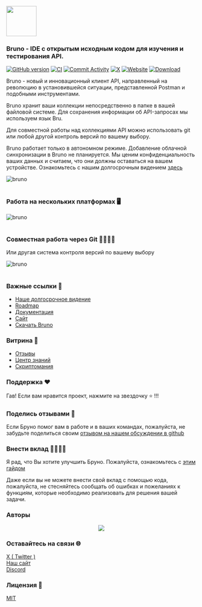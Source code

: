 <br />
<img src="assets/images/logo-transparent.png" width="80"/>

### Bruno - IDE с открытым исходным кодом для изучения и тестирования API.

[![GitHub version](https://badge.fury.io/gh/usebruno%2Fbruno.svg)](https://badge.fury.io/gh/usebruno%bruno)
[![CI](https://github.com/usebruno/bruno/actions/workflows/unit-tests.yml/badge.svg?branch=main)](https://github.com/usebruno/bruno/workflows/unit-tests.yml)
[![Commit Activity](https://img.shields.io/github/commit-activity/m/usebruno/bruno)](https://github.com/usebruno/bruno/pulse)
[![X](https://img.shields.io/twitter/follow/use_bruno?style=social&logo=x)](https://twitter.com/use_bruno)
[![Website](https://img.shields.io/badge/Website-Visit-blue)](https://www.usebruno.com)
[![Download](https://img.shields.io/badge/Download-Latest-brightgreen)](https://www.usebruno.com/downloads)

Bruno - новый и инновационный клиент API, направленный на революцию в установившейся ситуации, представленной Postman и подобными инструментами.

Bruno хранит ваши коллекции непосредственно в папке в вашей файловой системе. Для сохранения информации об API-запросах мы используем язык Bru.

Для совместной работы над коллекциями API можно использовать git или любой другой контроль версий по вашему выбору.

Bruno работает только в автономном режиме. Добавление облачной синхронизации в Bruno не планируется. Мы ценим конфиденциальность ваших данных и считаем, что они должны оставаться на вашем устройстве. Ознакомьтесь с нашим долгосрочным видением [здесь](https://github.com/usebruno/bruno/discussions/269)

![bruno](/assets/images/landing-2.png) <br /><br />

### Работа на нескольких платформах 🖥️

![bruno](/assets/images/run-anywhere.png) <br /><br />

### Совместная работа через Git 👩‍💻🧑‍💻

Или другая система контроля версий по вашему выбору

![bruno](/assets/images/version-control.png) <br /><br />

### Важные ссылки 📌

- [Наше долгосрочное видение](https://github.com/usebruno/bruno/discussions/269)
- [Roadmap](https://github.com/usebruno/bruno/discussions/384)
- [Документация](https://docs.usebruno.com)
- [Сайт](https://www.usebruno.com)
- [Скачать Bruno](https://www.usebruno.com/downloads)

### Витрина 🎥

- [Отзывы](https://github.com/usebruno/bruno/discussions/343)
- [Центр знаний](https://github.com/usebruno/bruno/discussions/386)
- [Скриптомания](https://github.com/usebruno/bruno/discussions/385)

### Поддержка ❤️

Гав! Если вам нравится проект, нажмите на звездочку ⭐ !!!

### Поделись отзывами 📣

Если Бруно помог вам в работе и в ваших командах, пожалуйста, не забудьте поделиться своим [отзывом на нашем обсуждении в github](https://github.com/usebruno/bruno/discussions/343)

### Внести вклад 👩‍💻🧑‍💻

Я рад, что Вы хотите улучшить Бруно. Пожалуйста, ознакомьтесь с [этим гайдом](../contributing/contributing_ru.md)

Даже если вы не можете внести свой вклад с помощью кода, пожалуйста, не стесняйтесь сообщать об ошибках и пожеланиях к функциям, которые необходимо реализовать для решения вашей задачи.

### Авторы

<div align="center">
    <a href="https://github.com/usebruno/bruno/graphs/contributors">
        <img src="https://contrib.rocks/image?repo=usebruno/bruno" />
    </a>
</div>

### Оставайтесь на связи 🌐

[X ( Twitter )](https://twitter.com/use_bruno) <br />
[Наш сайт](https://www.usebruno.com) <br />
[Discord](https://discord.com/invite/KgcZUncpjq)

### Лицензия 📄

[MIT](/license.md)
